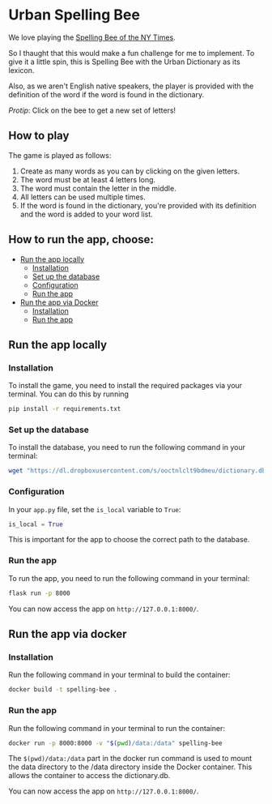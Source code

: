 # Urban Spelling Bee

We love playing the [Spelling Bee of the NY Times](https://www.nytimes.com/puzzles/spelling-bee).

So I thaught that this would make a fun challenge for me to implement. To give it a little spin, this is Spelling Bee with the Urban Dictionary as its lexicon.

Also, as we aren't English native speakers, the player is provided with the definition of the word if the word is found in the dictionary.

_Protip_: Click on the bee to get a new set of letters!

## How to play

The game is played as follows:

1. Create as many words as you can by clicking on the given letters.
2. The word must be at least 4 letters long.
3. The word must contain the letter in the middle.
4. All letters can be used multiple times.
5. If the word is found in the dictionary, you're provided with its definition and the word is added to your word list.

## How to run the app, choose:

- [Run the app locally](#run-the-app-locally)
  - [Installation](#installation)
  - [Set up the database](#set-up-the-database)
  - [Configuration](#configuration)
  - [Run the app](#run-the-app)
- [Run the app via Docker](#run-the-app-via-docker)
  - [Installation](#installation-1)
  - [Run the app](#run-the-app-1)

## Run the app locally

### Installation

To install the game, you need to install the required packages via your terminal. You can do this by running

```bash
pip install -r requirements.txt
```

### Set up the database

To install the database, you need to run the following command in your terminal:

```bash
wget "https://dl.dropboxusercontent.com/s/ooctnlclt9bdmeu/dictionary.db" -O dictionary.db
```

### Configuration

In your `app.py` file, set the `is_local` variable to `True`:

```python
is_local = True
```

This is important for the app to choose the correct path to the database.

### Run the app

To run the app, you need to run the following command in your terminal:

```bash
flask run -p 8000
```

You can now access the app on `http://127.0.0.1:8000/`.

## Run the app via docker

### Installation

Run the following command in your terminal to build the container:

```bash
docker build -t spelling-bee .
```

### Run the app

Run the following command in your terminal to run the container:

```bash
docker run -p 8000:8000 -v "$(pwd)/data:/data" spelling-bee
```

The `$(pwd)/data:/data` part in the docker run command is used to mount the  data directory to the /data directory inside the Docker container. This allows the container to access the dictionary.db.

You can now access the app on `http://127.0.0.1:8000/`.
